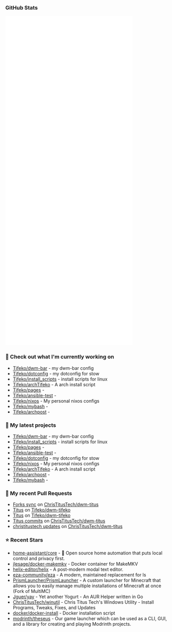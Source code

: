 
### GitHub Stats

<p align="left"><img src="https://raw.githubusercontent.com/Tifeko/Tifeko/main/github-metrics.svg" /></p>

### 👷 Check out what I'm currently working on

- [Tifeko/dwm-bar](https://github.com/Tifeko/dwm-bar) - my dwm-bar config
- [Tifeko/dotconfig](https://github.com/Tifeko/dotconfig) - my dotconfig for stow
- [Tifeko/install_scripts](https://github.com/Tifeko/install_scripts) - install scripts for linux
- [Tifeko/archTifeko](https://github.com/Tifeko/archTifeko) - A arch install script
- [Tifeko/pages](https://github.com/Tifeko/pages) - 
- [Tifeko/ansible-test](https://github.com/Tifeko/ansible-test) - 
- [Tifeko/nixos](https://github.com/Tifeko/nixos) - My personal nixos configs
- [Tifeko/mybash](https://github.com/Tifeko/mybash) - 
- [Tifeko/archpost](https://github.com/Tifeko/archpost) - 
### 🌱 My latest projects

- [Tifeko/dwm-bar](https://github.com/Tifeko/dwm-bar) - my dwm-bar config
- [Tifeko/install_scripts](https://github.com/Tifeko/install_scripts) - install scripts for linux
- [Tifeko/pages](https://github.com/Tifeko/pages) - 
- [Tifeko/ansible-test](https://github.com/Tifeko/ansible-test) - 
- [Tifeko/dotconfig](https://github.com/Tifeko/dotconfig) - my dotconfig for stow
- [Tifeko/nixos](https://github.com/Tifeko/nixos) - My personal nixos configs
- [Tifeko/archTifeko](https://github.com/Tifeko/archTifeko) - A arch install script
- [Tifeko/archpost](https://github.com/Tifeko/archpost) - 
- [Tifeko/mybash](https://github.com/Tifeko/mybash) - 
### 🔨 My recent Pull Requests

- [Forks sync](https://github.com/ChrisTitusTech/dwm-titus/pull/27) on [ChrisTitusTech/dwm-titus](https://github.com/ChrisTitusTech/dwm-titus)
- [Titus](https://github.com/Tifeko/dwm-tifeko/pull/2) on [Tifeko/dwm-tifeko](https://github.com/Tifeko/dwm-tifeko)
- [Titus](https://github.com/Tifeko/dwm-tifeko/pull/1) on [Tifeko/dwm-tifeko](https://github.com/Tifeko/dwm-tifeko)
- [Titus commits](https://github.com/ChrisTitusTech/dwm-titus/pull/24) on [ChrisTitusTech/dwm-titus](https://github.com/ChrisTitusTech/dwm-titus)
- [christitustech updates](https://github.com/ChrisTitusTech/dwm-titus/pull/10) on [ChrisTitusTech/dwm-titus](https://github.com/ChrisTitusTech/dwm-titus)
### ⭐ Recent Stars

- [home-assistant/core](https://github.com/home-assistant/core) - :house_with_garden: Open source home automation that puts local control and privacy first.
- [jlesage/docker-makemkv](https://github.com/jlesage/docker-makemkv) - Docker container for MakeMKV
- [helix-editor/helix](https://github.com/helix-editor/helix) - A post-modern modal text editor.
- [eza-community/eza](https://github.com/eza-community/eza) - A modern, maintained replacement for ls
- [PrismLauncher/PrismLauncher](https://github.com/PrismLauncher/PrismLauncher) - A custom launcher for Minecraft that allows you to easily manage multiple installations of Minecraft at once (Fork of MultiMC)
- [Jguer/yay](https://github.com/Jguer/yay) - Yet another Yogurt - An AUR Helper written in Go
- [ChrisTitusTech/winutil](https://github.com/ChrisTitusTech/winutil) - Chris Titus Tech&#39;s Windows Utility - Install Programs, Tweaks, Fixes, and Updates
- [docker/docker-install](https://github.com/docker/docker-install) - Docker installation script
- [modrinth/theseus](https://github.com/modrinth/theseus) - Our game launcher which can be used as a CLI, GUI, and a library for creating and playing Modrinth projects.
